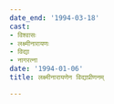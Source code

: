```yaml
---
date_end: '1994-03-18'
cast:
- विश्वासः
- लक्ष्मीनारायणः
- विद्या
- नागरत्ना
date: '1994-01-06'
title: लक्ष्मीनारायणेन विद्याप्रीणनम्

---
```

